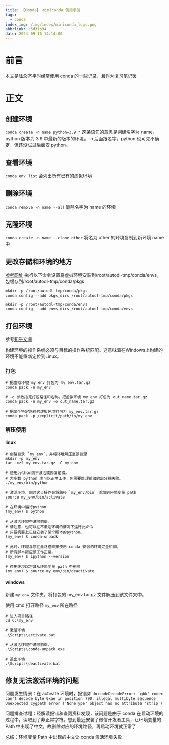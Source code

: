 ```yaml
---
title: 【Conda】 miniconda 使用手册
tags:
  - Conda
index_img: /img/index/miniconda_logo.png
abbrlink: c5d31b94
date: 2024-09-16 14:14:00
---
```

# 前言
本文是陆爻齐平时经常使用 conda 的一些记录，且作为复习笔记罢

# 正文
## 创建环境
`conda create -n name python=3.9.*`
这条语句的意思是创建名字为 name，python 版本为 3.9 中最新的版本的环境，-n 后面跟名字，python 也可先不确定，但还没试过后面安 python。

## 查看环境
`conda env list`
会列出所有已有的虚拟环境

## 删除环境
`conda remove -n name --all`
删除名字为 name 的环境

## 克隆环境
`conda create -n name --clone other`
将名为 other 的环境复制到新环境 name 中

## 更改存储和环境的地方
[参考网址](https://www.autodl.com/docs/miniconda/#:~:text=%E5%8F%96%E6%B6%88%E8%AE%BE%E7%BD%AE%E5%AE%89%E8%A3%85%E8%99%9A%E6%8B%9F%E7%8E%AF%E5%A2%83%E5%88%B0%E6%95%B0%E6%8D%AE%E7%9B%98,%E7%BC%96%E8%BE%91%2Froot%2F.condarc%E6%96%87%E4%BB%B6%EF%BC%8C%E5%88%A0%E9%99%A4%E5%AF%B9%E5%BA%94%E7%9A%84%E8%B7%AF%E5%BE%84%E6%89%80%E5%9C%A8%E8%A1%8C%E5%8D%B3%E5%8F%AF)
执行以下命令设置将虚拟环境安装到/root/autodl-tmp/conda/envs， 包缓存到/root/autodl-tmp/conda/pkgs
```
mkdir -p /root/autodl-tmp/conda/pkgs
conda config --add pkgs_dirs /root/autodl-tmp/conda/pkgs

mkdir -p /root/autodl-tmp/conda/envs
conda config --add envs_dirs /root/autodl-tmp/conda/envs
```

## 打包环境
参考[知乎文章](https://zhuanlan.zhihu.com/p/540615230)

构建环境的操作系统必须与目标的操作系统匹配。这意味着在Windows上构建的环境不能重新定位到Linux。

### 打包
```
# 把虚拟环境 my_env 打包为 my_env.tar.gz
conda pack -n my_env

# -o 参数指定打包路径和名称，把虚拟环境 my_env 打包为 out_name.tar.gz
conda pack -n my_env -o out_name.tar.gz

# 把某个特定路径的虚拟环境打包为 my_env.tar.gz
conda pack -p /explicit/path/to/my_env
```

### 解压使用
#### linux
```
# 创建目录 `my_env`，并将环境解压至该目录
mkdir -p my_env
tar -xzf my_env.tar.gz -C my_env

# 使用python而不激活或修复前缀。
# 大多数 python 库可以正常工作，但需要处理前缀的部分将失败。
./my_env/bin/python

# 激活环境，同时这步操作会将路径 `my_env/bin` 添加到环境变量 path
source my_env/bin/activate

# 在环境中运行python
(my_env) $ python

# 从激活环境中清除前缀。
# 请注意，也可以在不激活环境的情况下运行此命令
# 只要机器上已经安装了某个版本的python。
(my_env) $ conda-unpack

# 此时，环境与您在此路径直接使用 conda 安装的环境完全相同。
# 所有脚本都应该工作正常。
(my_env) $ ipython --version

# 停用环境以将其从环境变量 path 中删除
(my_env) $ source my_env/bin/deactivate
```
#### windows

新建 `my_env` 文件夹，将打包的 my_env.tar.gz 文件解压到该文件夹中。

使用 cmd 打开路径 `my_env` 所在路径
```
# 进入项目路径
cd C:\my_env

# 激活环境 
.\Scripts\activate.bat

# 从激活环境中清除前缀。
.\Scripts\conda-unpack.exe

# 退出环境
.\Scripts\deactivate.bat
```

## 修复无法激活环境的问题
问题发生情景：在 activate 环境时，报错如 `UnicodeDecodeError: 'gbk' codec can't decode byte 0xae in position 790: illegal multibyte sequence
Unexpected cygpath error ('NoneType' object has no attribute 'strip')`

问题排查过程：经解读报错和查阅资料发现，该问题是由于 conda 在启动环境的过程中，读取到了非正常字符。想到最近安装了微信开发者工具，让环境变量的 Path 中出现了中文，故删除对应的环境路径，再启动环境就正常了

总结：环境变量 Path 中出现的中文让 conda 激活环境失败